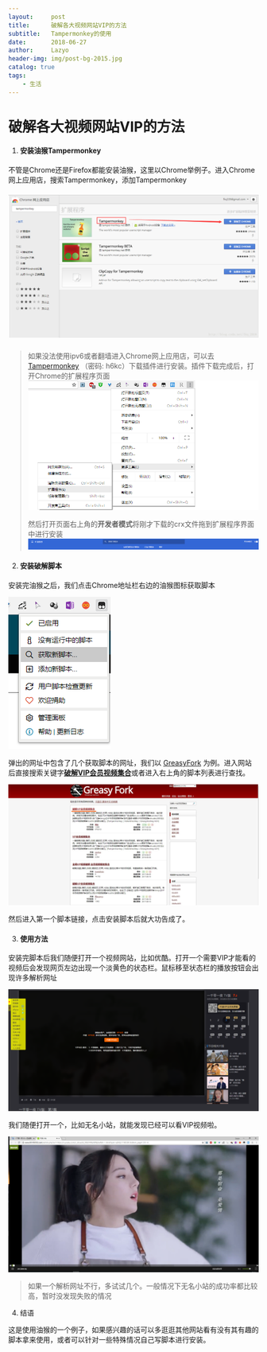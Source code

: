 ```yaml
---
layout:     post
title:      破解各大视频网站VIP的方法
subtitle:   Tampermonkey的使用
date:       2018-06-27
author:     Lazyo
header-img: img/post-bg-2015.jpg
catalog: true
tags:
    - 生活
---
```


# 破解各大视频网站VIP的方法

1. #### 安装油猴Tampermonkey

不管是Chrome还是Firefox都能安装油猴，这里以Chrome举例子。进入Chrome网上应用店，搜索Tampermonkey，添加Tampermonkey

##### ![Tampermonkey](https://github.com/lamwolog/lamwolog.github.io/blob/master/img/shoptam.png)

> 如果没法使用ipv6或者翻墙进入Chrome网上应用店，可以去 [Tampermonkey](https://pan.baidu.com/s/1DghLnwPzPj0XSbJ0BD8yqg) （密码: h6kc）下载插件进行安装。插件下载完成后，打开Chrome的扩展程序页面![无标题](https://github.com/lamwolog/lamwolog.github.io/blob/master/img/chrome%E6%89%A9%E5%B1%95.png)
>
> 然后打开页面右上角的**开发者模式**将刚才下载的crx文件拖到扩展程序界面中进行安装![TIM截图20180627200551](https://github.com/lamwolog/lamwolog.github.io/blob/master/img/dev_chrome.png)

2. #### 安装破解脚本

安装完油猴之后，我们点击Chrome地址栏右边的油猴图标获取脚本

![TIM截图20180627201142](https://github.com/lamwolog/lamwolog.github.io/blob/master/img/tamper.png)

弹出的网址中包含了几个获取脚本的网址，我们以 [GreasyFork](https://greasyfork.org/zh-CN) 为例。进入网站后直接搜索关键字[**破解VIP会员视频集合**](https://greasyfork.org/zh-CN/scripts/27530-%E7%A0%B4%E8%A7%A3vip%E4%BC%9A%E5%91%98%E8%A7%86%E9%A2%91%E9%9B%86%E5%90%88)或者进入右上角的脚本列表进行查找。

![InkedTIM截图20180627201821_LI](https://github.com/lamwolog/lamwolog.github.io/blob/master/img/greasy.jpg)

然后进入第一个脚本链接，点击安装脚本后就大功告成了。

3. #### 使用方法

安装完脚本后我们随便打开一个视频网站，比如优酷。打开一个需要VIP才能看的视频后会发现网页左边出现一个淡黄色的状态栏。鼠标移至状态栏的播放按钮会出现许多解析网址

![TIM截图20180627202307](https://github.com/lamwolog/lamwolog.github.io/blob/master/img/youku.png)

我们随便打开一个，比如无名小站，就能发现已经可以看VIP视频啦。

![TIM截图20180627202433](https://github.com/lamwolog/lamwolog.github.io/blob/master/img/youkuvip.png)

> 如果一个解析网址不行，多试试几个。一般情况下无名小站的成功率都比较高，暂时没发现失败的情况

4. 结语

这是使用油猴的一个例子，如果感兴趣的话可以多逛逛其他网站看有没有其有趣的脚本拿来使用，或者可以针对一些特殊情况自己写脚本进行安装。
